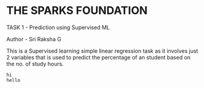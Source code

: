 # THE SPARKS FOUNDATION
TASK 1 - Prediction using Supervised ML

Author - Sri Raksha G

This is a Supervised learning simple linear regression task as it involves just 2 variables that is used to predict the percentage of an student based on the no. of study hours.

```
hi
hello

```
